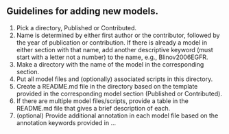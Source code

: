 ## Guidelines for adding new models.

1. Pick a directory, Published or Contributed.
2. Name is determined by either first author or the contributor, followed by the year of publication or contribution. If there is already a model in either section with that name, add another descriptive keyword (must start with a letter not a number) to the name, e.g., Blinov2006EGFR.
3. Make a directory with the name of the model in the corresponding section.
4. Put all model files and (optionally) associated scripts in this directory.
5. Create a README.md file in the directory based on the template provided in the corresponding model section (Published or Contributed).
6. If there are multiple model files/scripts, provide a table in the README.md file that gives a brief description of each. 
7. (optional) Provide additional annotation in each model file based on the annotation keywords provided in ...
